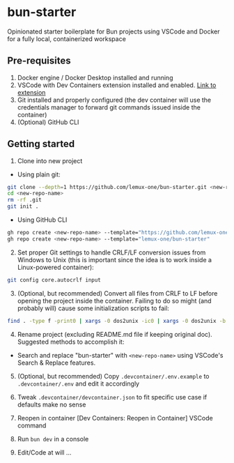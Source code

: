 # bun-starter

Opinionated starter boilerplate for Bun projects using VSCode and Docker for a fully local, containerized workspace

## Pre-requisites

1. Docker engine / Docker Desktop installed and running
2. VSCode with Dev Containers extension installed and enabled. [Link to extension](https://marketplace.visualstudio.com/items?itemName=ms-vscode-remote.remote-containers)
3. Git installed and properly configured (the dev container will use the credentials manager to forward git commands issued inside the container)
4. (Optional) GitHub CLI

## Getting started

1. Clone into new project

- Using plain git:

```sh
git clone --depth=1 https://github.com/lemux-one/bun-starter.git <new-repo-name>
cd <new-repo-name>
rm -rf .git
git init .
```

- Using GitHub CLI

```sh
gh repo create <new-repo-name> --template="https://github.com/lemux-one/bun-starter.git"
gh repo create <new-repo-name> --template="lemux-one/bun-starter"
```

2. Set proper Git settings to handle CRLF/LF conversion issues from Windows to Unix (this is important since the idea is to work inside a Linux-powered container):

```sh
git config core.autocrlf input
```

3. (Optional, but recommended) Convert all files from CRLF to LF before opening the project inside the container. Failing to do so might (and probably will) cause some initialization scripts to fail:

```sh
find . -type f -print0 | xargs -0 dos2unix -ic0 | xargs -0 dos2unix -b
```

4. Rename project (excluding README.md file if keeping original doc). Suggested methods to accomplish it:

- Search and replace "bun-starter" with `<new-repo-name>` using VSCode's Search & Replace features.

5. (Optional, but recommended) Copy `.devcontainer/.env.example` to `.devcontainer/.env` and edit it accordingly

6. Tweak `.devcontainer/devcontainer.json` to fit specific use case if defaults make no sense

7. Reopen in container [Dev Containers: Reopen in Container] VSCode command

8. Run `bun dev` in a console

9. Edit/Code at will ...
